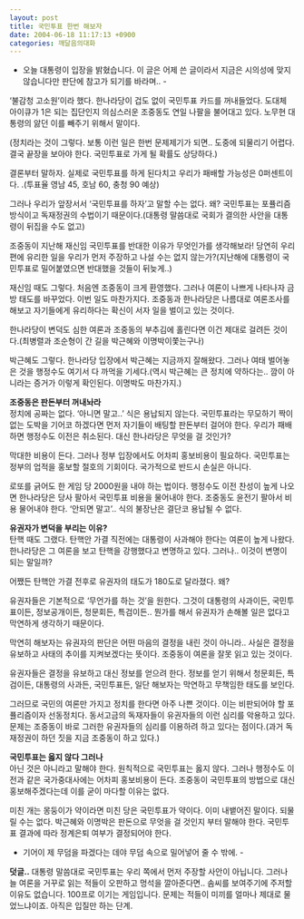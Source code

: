 ```yaml
---
layout: post
title: 국민투표 한번 해보자
date: 2004-06-18 11:17:13 +0900
categories: 깨달음의대화
---
```

- 오늘 대통령이 입장을 밝혔습니다. 이 글은 어제 쓴 글이라서 지금은 시의성에 맞지 않습니다만 판단에 참고가 되기를 바라며.. -    
  
‘불감청 고소원’이라 했다. 한나라당이 겁도 없이 국민투표 카드를 꺼내들었다. 도대체 아이큐가 1은 되는 집단인지 의심스러운 조중동도 연일 나팔을 불어대고 있다. 노무현 대통령의 앓던 이를 빼주기 위해서 말이다. 
  
  
(정치라는 것이 그렇다. 보통 이런 일은 한번 문제제기가 되면.. 도중에 되물리기 어렵다. 결국 끝장을 보아야 한다. 국민투표로 가게 될 확률도 상당하다.)    
  
결론부터 말하자. 실제로 국민투표를 하게 된다치고 우리가 패배할 가능성은 0퍼센트이다. .(투표율 영남 45, 호남 60, 충청 90 예상)    
  
그러나 우리가 앞장서서 ‘국민투표를 하자’고 말할 수는 없다. 왜? 국민투표는 포퓰리즘 방식이고 독재정권의 수법이기 때문이다.(대통령 말씀대로 국회가 결의한 사안을 대통령이 뒤집을 수도 없고)    
  
조중동이 지난해 재신임 국민투표를 반대한 이유가 무엇인가를 생각해보라! 당연히 우리편에 유리한 일을 우리가 먼저 주장하고 나설 수는 없지 않는가?(지난해에 대통령이 국민투표로 밀어붙였으면 반대했을 것들이 뒤늦게..) 
  
  
재신임 때도 그렇다. 처음엔 조중동이 크게 환영했다. 그러나 여론이 나쁘게 나타나자 금방 태도를 바꾸었다. 이번 일도 마찬가지다. 조중동과 한나라당은 나름대로 여론조사를 해보고 자기들에게 유리하다는 확신이 서자 일을 벌이고 있는 것이다.    
  
한나라당이 변덕도 심한 여론과 조중동의 부추김에 홀린다면 이건 제대로 걸려든 것이다.(최병렬과 조순형이 간 길을 박근혜와 이명박이쫓는구나) 
  
  
박근혜도 그렇다. 한나라당 입장에서 박근혜는 지금까지 잘해왔다. 그러나 여태 벌어놓은 것을 행정수도 여기서 다 까먹을 기세다.(역시 박근혜는 큰 정치에 약하다는.. 깜이 아니라는 증거가 이렇게 확인된다. 이명박도 마찬가지.)    
  
**조중동은 판돈부터 꺼내놔라**   
정치에 공짜는 없다. ‘아니면 말고..’ 식은 용납되지 않는다. 국민투표라는 무모하기 짝이 없는 도박을 기어코 하겠다면 먼저 자기들이 배팅할 판돈부터 걸어야 한다. 우리가 패배하면 행정수도 이전은 취소된다. 대신 한나라당은 무엇을 걸 것인가?    
  
막대한 비용이 든다. 그러나 정부 입장에서도 어차피 홍보비용이 필요하다. 국민투표는 정부의 업적을 홍보할 절호의 기회이다. 국가적으로 반드시 손실은 아니다.    
  
로또를 긁어도 한 게임 당 2000원을 내야 하는 법이다. 행정수도 이전 찬성이 높게 나오면 한나라당은 당사 팔아서 국민투표 비용을 물어내야 한다. 조중동도 윤전기 팔아서 비용 물어내야 한다. ‘안되면 말고’.. 식의 불장난은 결단코 용납될 수 없다.    
  
**유권자가 변덕을 부리는 이유?**   
탄핵 때도 그랬다. 탄핵안 가결 직전에는 대통령이 사과해야 한다는 여론이 높게 나왔다. 한나라당은 그 여론을 보고 탄핵을 강행했다고 변명하고 있다. 그러나.. 이것이 변명이 되는 말일까?    
  
어쨌든 탄핵안 가결 전후로 유권자의 태도가 180도로 달라졌다. 왜?    
  
유권자들은 기본적으로 ‘무언가를 하는 것’을 원한다. 그것이 대통령의 사과이든, 국민투표이든, 정보공개이든, 청문회든, 특검이든.. 뭔가를 해서 유권자가 손해볼 일은 없다고 막연하게 생각하기 때문이다.    
  
막연히 해보자는 유권자의 판단은 어떤 마음의 결정을 내린 것이 아니라.. 사실은 결정을 유보하고 사태의 추이를 지켜보겠다는 뜻이다. 조중동이 여론을 잘못 읽고 있는 것이다.    
  
유권자들은 결정을 유보하고 대신 정보를 얻으려 한다. 정보를 얻기 위해서 청문회든, 특검이든, 대통령의 사과든, 국민투표든, 일단 해보자는 막연하고 무책임한 태도를 보인다.    
  
그러므로 국민의 여론만 가지고 정치를 한다면 아주 나쁜 것이다. 이는 비판되어야 할 포퓰리즘이자 선동정치다. 동서고금의 독재자들이 유권자들의 이런 심리를 악용하고 있다. 문제는 조중동이 바로 그러한 유권자들의 심리를 이용하려 하고 있다는 점이다.(과거 독재정권이 하던 짓을 지금 조중동이 하고 있다.)    
  
**국민투표는 옳지 않다 그러나**   
아닌 것은 아니라고 말해야 한다. 원칙적으로 국민투표는 옳지 않다. 그러나 행정수도 이전과 같은 국가중대사에는 어차피 홍보비용이 든다. 조중동이 국민투표의 방법으로 대신 홍보해주겠다는데 이를 굳이 마다할 이유는 없다.    
  
미친 개는 몽둥이가 약이라면 미친 당은 국민투표가 약이다. 이미 내뱉어진 말이다. 되물릴 수는 없다. 박근혜와 이명박은 판돈으로 무엇을 걸 것인지 부터 말해야 한다. 국민투표 결과에 따라 정계은퇴 여부가 결정되어야 한다.    
  
- 기어이 제 무덤을 파겠다는 데야 무덤 속으로 밀어넣어 줄 수 밖에. - 
  
  
**덧글..** 대통령 말씀대로 국민투표는 우리 쪽에서 먼저 주장할 사안이 아닙니다. 그러나 늘 여론을 거꾸로 읽는 적들이 오판하고 멍석을 깔아준다면.. 솜씨를 보여주기에 주저할 이유도 없습니다. 100프로 이기는 게임입니다. 문제는 적들이 미끼를 얼마나 제대로 물었느냐이죠. 아직은 입질만 하는 단계.